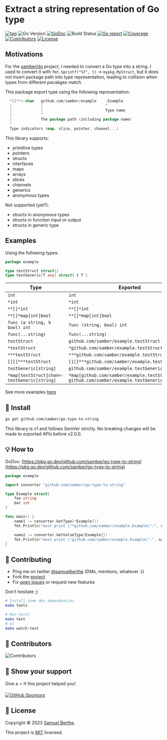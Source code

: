 
# Extract a string representation of Go type

[![tag](https://img.shields.io/github/tag/samber/go-type-to-string.svg)](https://github.com/samber/go-type-to-string/releases)
![Go Version](https://img.shields.io/badge/Go-%3E%3D%201.18.0-%23007d9c)
[![GoDoc](https://godoc.org/github.com/samber/go-type-to-string?status.svg)](https://pkg.go.dev/github.com/samber/go-type-to-string)
![Build Status](https://github.com/samber/go-type-to-string/actions/workflows/test.yml/badge.svg)
[![Go report](https://goreportcard.com/badge/github.com/samber/go-type-to-string)](https://goreportcard.com/report/github.com/samber/go-type-to-string)
[![Coverage](https://img.shields.io/codecov/c/github/samber/go-type-to-string)](https://codecov.io/gh/samber/go-type-to-string)
[![Contributors](https://img.shields.io/github/contributors/samber/go-type-to-string)](https://github.com/samber/go-type-to-string/graphs/contributors)
[![License](https://img.shields.io/github/license/samber/go-type-to-string)](./LICENSE)

## Motivations

For the [samber/do](https://github.com/samber/do) project, I needed to convert a Go type into a string. I used to convert it with `fmt.Sprintf("%T", t)` -> `mypkg.MyStruct`, but it does not insert package path into type representation, leading to collision when types from different pacakges match.

This package export type using the following representation:

```go
  *[]**<-chan   github.com/samber/example    .Example
  |             |                            ^
  |             |                            Type name
  |             ^
  |             The package path (including package name)
  ^
  Type indicators (map, slice, pointer, channel...)
```

This library supports:
- primitive types
- pointers
- structs
- interfaces
- maps
- arrays
- slices
- channels
- generics
- anonymous types

Not supported (yet?):
- structs in anonymous types
- structs in function input or output 
- structs in generic type

## Examples

Using the following types:

```go
package example

type testStruct struct{}
type testGeneric[T any] struct{ t T }
```

| Type                                         | Exported                                                                                         |
| -------------------------------------------- | ------------------------------------------------------------------------------------------------ |
| `int`                                        | `int`                                                                                            |
| `*int`                                       | `*int`                                                                                           |
| `**[]*int`                                   | `**[]*int`                                                                                       |
| `**[]*map[int]bool`                          | `**[]*map[int]bool`                                                                              |
| `func (a string, b bool) int`                | `func (string, bool) int`                                                                        |
| `func(...string)`                            | `func(...string)`                                                                                |
| `testStruct`                                 | `github.com/samber/example.testStruct`                                                           |
| `*testStruct`                                | `*github.com/samber/example.testStruct`                                                          |
| `***testStruct`                              | `***github.com/samber/example.testStruct`                                                        |
| `[][]***testStruct`                          | `[][]***github.com/samber/example.testStruct`                                                    |
| `testGeneric[string]`                        | `github.com/samber/example.testGeneric[string]`                                                  |
| `*map[testStruct]chan<- testGeneric[string]` | `*map[github.com/samber/example.testStruct]chan<- github.com/samber/example.testGeneric[string]` |

See more examples [here](https://github.com/samber/go-type-to-string/blob/main/converter_test#L13)

## 🚀 Install

```sh
go get github.com/samber/go-type-to-string
```

This library is v1 and follows SemVer strictly. No breaking changes will be made to exported APIs before v2.0.0.

## 💡 How to

GoDoc: [https://pkg.go.dev/github.com/samber/go-type-to-string](https://pkg.go.dev/github.com/samber/go-type-to-string)

```go
package example

import converter "github.com/samber/go-type-to-string"

type Example struct{
    foo string
    bar int
}

func main() {
    name1 := converter.GetType[*Example]()
    fmt.Println("must print \"*github.com/samber/example.Example\":", name1)

    name2 := converter.GetValueType(Example{})
    fmt.Println("must print \"github.com/samber/example.Example\":", name2)
}
```

## 🤝 Contributing

- Ping me on twitter [@samuelberthe](https://twitter.com/samuelberthe) (DMs, mentions, whatever :))
- Fork the [project](https://github.com/samber/go-type-to-string)
- Fix [open issues](https://github.com/samber/go-type-to-string/issues) or request new features

Don't hesitate ;)

```bash
# Install some dev dependencies
make tools

# Run tests
make test
# or
make watch-test
```

## 👤 Contributors

![Contributors](https://contrib.rocks/image?repo=samber/go-type-to-string)

## 💫 Show your support

Give a ⭐️ if this project helped you!

[![GitHub Sponsors](https://img.shields.io/github/sponsors/samber?style=for-the-badge)](https://github.com/sponsors/samber)

## 📝 License

Copyright © 2023 [Samuel Berthe](https://github.com/samber).

This project is [MIT](./LICENSE) licensed.
